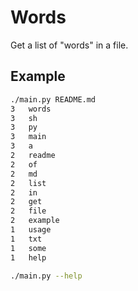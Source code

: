 # Words

Get a list of "words" in a file.

## Example

```sh
./main.py README.md
3	words
3	sh
3	py
3	main
3	a
2	readme
2	of
2	md
2	list
2	in
2	get
2	file
2	example
1	usage
1	txt
1	some
1	help
```

```sh
./main.py --help
```
